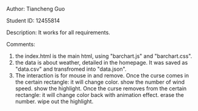 Author: Tiancheng Guo

Student ID: 12455814

Description:
    It works for all requirements.
    
Comments:
1. the index.html is the main html, using "barchart.js" and "barchart.css".
2. the data is about weather, detailed in the homepage. It was saved as "data.csv" and transfromed into "data.json".
3. The interaction is for mouse in and remove. 
    Once the curse comes in the certain rectangle:
        it will change color.
        show the number of wind speed. 
        show the highlight.
    Once the curse removes from the certain rectangle:
        it will change color back with animation effect.
        erase the number. 
        wipe out the highlight.
